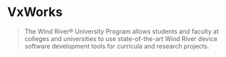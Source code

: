 VxWorks
==


> The Wind River® University Program allows students and faculty at colleges and universities to use state-of-the-art Wind River device software development tools for curricula and research projects.